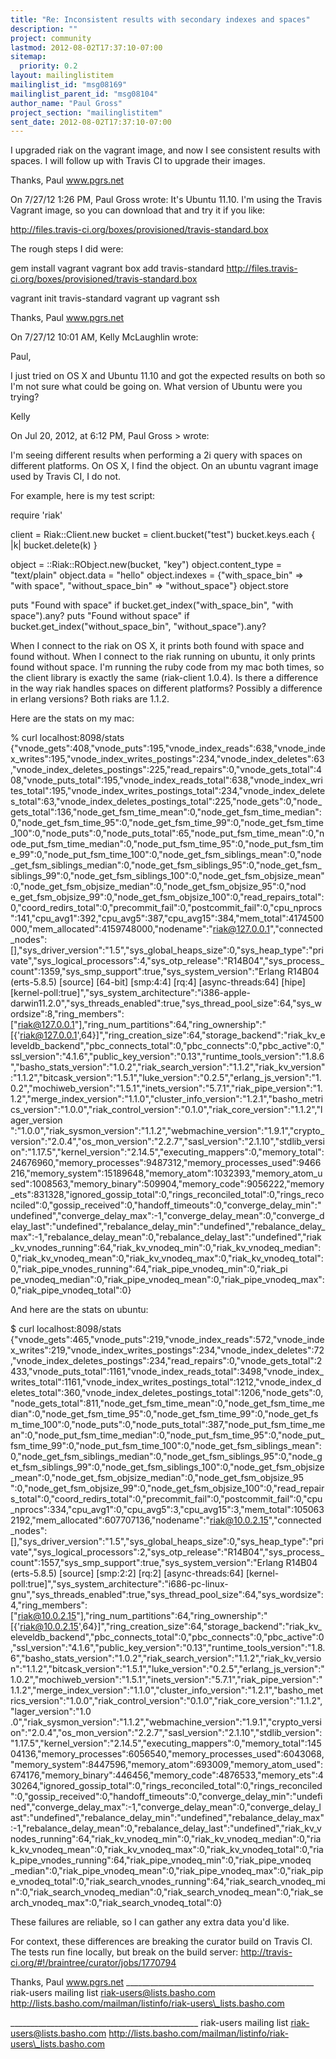 ```yaml
---
title: "Re: Inconsistent results with secondary indexes and spaces"
description: ""
project: community
lastmod: 2012-08-02T17:37:10-07:00
sitemap:
  priority: 0.2
layout: mailinglistitem
mailinglist_id: "msg08169"
mailinglist_parent_id: "msg08104"
author_name: "Paul Gross"
project_section: "mailinglistitem"
sent_date: 2012-08-02T17:37:10-07:00
---
```



I upgraded riak on the vagrant image, and now I see consistent results 
with spaces. I will follow up with Travis CI to upgrade their images.


Thanks,
Paul
www.pgrs.net

On 7/27/12 1:26 PM, Paul Gross wrote:
It's Ubuntu 11.10. I'm using the Travis Vagrant image, so you can 
download that and try it if you like:


http://files.travis-ci.org/boxes/provisioned/travis-standard.box

The rough steps I did were:

gem install vagrant
vagrant box add travis-standard 
http://files.travis-ci.org/boxes/provisioned/travis-standard.box

vagrant init travis-standard
vagrant up
vagrant ssh

Thanks,
Paul
www.pgrs.net

On 7/27/12 10:01 AM, Kelly McLaughlin wrote:

Paul,

I just tried on OS X and Ubuntu 11.10 and got the expected results on 
both so I'm not sure what could be going on. What version of Ubuntu 
were you trying?


Kelly


On Jul 20, 2012, at 6:12 PM, Paul Gross &gt; wrote:


I'm seeing different results when performing a 2i query with spaces 
on different platforms. On OS X, I find the object. On an ubuntu 
vagrant image used by Travis CI, I do not.


For example, here is my test script:

 require 'riak'

 client = Riak::Client.new
 bucket = client.bucket("test")
 bucket.keys.each { |k| bucket.delete(k) }

 object = ::Riak::RObject.new(bucket, "key")
 object.content\_type = "text/plain"
 object.data = "hello"
 object.indexes = {"with\_space\_bin" =&gt; "with space",
 "without\_space\_bin" =&gt; "without\_space"}
 object.store

 puts "Found with space" if bucket.get\_index("with\_space\_bin",
 "with space").any?
 puts "Found without space" if
 bucket.get\_index("without\_space\_bin", "without\_space").any?

When I connect to the riak on OS X, it prints both found with space 
and found without. When I connect to the riak running on ubuntu, it 
only prints found without space. I'm running the ruby code from my 
mac both times, so the client library is exactly the same 
(riak-client 1.0.4). Is there a difference in the way riak handles 
spaces on different platforms? Possibly a difference in erlang 
versions? Both riaks are 1.1.2.


Here are the stats on my mac:

% curl localhost:8098/stats
{"vnode\_gets":408,"vnode\_puts":195,"vnode\_index\_reads":638,"vnode\_index\_writes":195,"vnode\_index\_writes\_postings":234,"vnode\_index\_deletes":63,"vnode\_index\_deletes\_postings":225,"read\_repairs":0,"vnode\_gets\_total":408,"vnode\_puts\_total":195,"vnode\_index\_reads\_total":638,"vnode\_index\_writes\_total":195,"vnode\_index\_writes\_postings\_total":234,"vnode\_index\_deletes\_total":63,"vnode\_index\_deletes\_postings\_total":225,"node\_gets":0,"node\_gets\_total":136,"node\_get\_fsm\_time\_mean":0,"node\_get\_fsm\_time\_median":0,"node\_get\_fsm\_time\_95":0,"node\_get\_fsm\_time\_99":0,"node\_get\_fsm\_time\_100":0,"node\_puts":0,"node\_puts\_total":65,"node\_put\_fsm\_time\_mean":0,"node\_put\_fsm\_time\_median":0,"node\_put\_fsm\_time\_95":0,"node\_put\_fsm\_time\_99":0,"node\_put\_fsm\_time\_100":0,"node\_get\_fsm\_siblings\_mean":0,"node\_get\_fsm\_siblings\_median":0,"node\_get\_fsm\_siblings\_95":0,"node\_get\_fsm\_siblings\_99":0,"node\_get\_fsm\_siblings\_100":0,"node\_get\_fsm\_objsize\_mean":0,"node\_get\_fsm\_objsize\_median":0,"node\_get\_fsm\_objsize\_95":0,"nod 
e\_get\_fsm\_objsize\_99":0,"node\_get\_fsm\_objsize\_100":0,"read\_repairs\_total":0,"coord\_redirs\_total":0,"precommit\_fail":0,"postcommit\_fail":0,"cpu\_nprocs":141,"cpu\_avg1":392,"cpu\_avg5":387,"cpu\_avg15":384,"mem\_total":4174500000,"mem\_allocated":4159748000,"nodename":"riak@127.0.0.1","connected\_nodes":[],"sys\_driver\_version":"1.5","sys\_global\_heaps\_size":0,"sys\_heap\_type":"private","sys\_logical\_processors":4,"sys\_otp\_release":"R14B04","sys\_process\_count":1359,"sys\_smp\_support":true,"sys\_system\_version":"Erlang 
R14B04 (erts-5.8.5) [source] [64-bit] [smp:4:4] [rq:4] 
[async-threads:64] [hipe] 
[kernel-poll:true]","sys\_system\_architecture":"i386-apple-darwin11.2.0","sys\_threads\_enabled":true,"sys\_thread\_pool\_size":64,"sys\_wordsize":8,"ring\_members":["riak@127.0.0.1"],"ring\_num\_partitions":64,"ring\_ownership":"[{'riak@127.0.0.1',64}]","ring\_creation\_size":64,"storage\_backend":"riak\_kv\_eleveldb\_backend","pbc\_connects\_total":0,"pbc\_connects":0,"pbc\_active":0,"ssl\_version":"4.1.6","public\_key\_version":"0.13","runtime\_tools\_version":"1.8.6","basho\_stats\_version":"1.0.2","riak\_search\_version":"1.1.2","riak\_kv\_version":"1.1.2","bitcask\_version":"1.5.1","luke\_version":"0.2.5","erlang\_js\_version":"1.0.2","mochiweb\_version":"1.5.1","inets\_version":"5.7.1","riak\_pipe\_version":"1.1.2","merge\_index\_version":"1.1.0","cluster\_info\_version":"1.2.1","basho\_metrics\_version":"1.0.0","riak\_control\_version":"0.1.0","riak\_core\_version":"1.1.2","lager\_version 
":"1.0.0","riak\_sysmon\_version":"1.1.2","webmachine\_version":"1.9.1","crypto\_version":"2.0.4","os\_mon\_version":"2.2.7","sasl\_version":"2.1.10","stdlib\_version":"1.17.5","kernel\_version":"2.14.5","executing\_mappers":0,"memory\_total":24676960,"memory\_processes":9487312,"memory\_processes\_used":9466216,"memory\_system":15189648,"memory\_atom":1032393,"memory\_atom\_used":1008563,"memory\_binary":509904,"memory\_code":9056222,"memory\_ets":831328,"ignored\_gossip\_total":0,"rings\_reconciled\_total":0,"rings\_reconciled":0,"gossip\_received":0,"handoff\_timeouts":0,"converge\_delay\_min":"undefined","converge\_delay\_max":-1,"converge\_delay\_mean":0,"converge\_delay\_last":"undefined","rebalance\_delay\_min":"undefined","rebalance\_delay\_max":-1,"rebalance\_delay\_mean":0,"rebalance\_delay\_last":"undefined","riak\_kv\_vnodes\_running":64,"riak\_kv\_vnodeq\_min":0,"riak\_kv\_vnodeq\_median":0,"riak\_kv\_vnodeq\_mean":0,"riak\_kv\_vnodeq\_max":0,"riak\_kv\_vnodeq\_total":0,"riak\_pipe\_vnodes\_running":64,"riak\_pipe\_vnodeq\_min":0,"riak\_pi 
pe\_vnodeq\_median":0,"riak\_pipe\_vnodeq\_mean":0,"riak\_pipe\_vnodeq\_max":0,"riak\_pipe\_vnodeq\_total":0}


And here are the stats on ubuntu:

$ curl localhost:8098/stats
{"vnode\_gets":465,"vnode\_puts":219,"vnode\_index\_reads":572,"vnode\_index\_writes":219,"vnode\_index\_writes\_postings":234,"vnode\_index\_deletes":72,"vnode\_index\_deletes\_postings":234,"read\_repairs":0,"vnode\_gets\_total":2433,"vnode\_puts\_total":1161,"vnode\_index\_reads\_total":3498,"vnode\_index\_writes\_total":1161,"vnode\_index\_writes\_postings\_total":1212,"vnode\_index\_deletes\_total":360,"vnode\_index\_deletes\_postings\_total":1206,"node\_gets":0,"node\_gets\_total":811,"node\_get\_fsm\_time\_mean":0,"node\_get\_fsm\_time\_median":0,"node\_get\_fsm\_time\_95":0,"node\_get\_fsm\_time\_99":0,"node\_get\_fsm\_time\_100":0,"node\_puts":0,"node\_puts\_total":387,"node\_put\_fsm\_time\_mean":0,"node\_put\_fsm\_time\_median":0,"node\_put\_fsm\_time\_95":0,"node\_put\_fsm\_time\_99":0,"node\_put\_fsm\_time\_100":0,"node\_get\_fsm\_siblings\_mean":0,"node\_get\_fsm\_siblings\_median":0,"node\_get\_fsm\_siblings\_95":0,"node\_get\_fsm\_siblings\_99":0,"node\_get\_fsm\_siblings\_100":0,"node\_get\_fsm\_objsize\_mean":0,"node\_get\_fsm\_objsize\_median":0,"node\_get\_fsm\_objsize\_95 
":0,"node\_get\_fsm\_objsize\_99":0,"node\_get\_fsm\_objsize\_100":0,"read\_repairs\_total":0,"coord\_redirs\_total":0,"precommit\_fail":0,"postcommit\_fail":0,"cpu\_nprocs":334,"cpu\_avg1":0,"cpu\_avg5":3,"cpu\_avg15":3,"mem\_total":1050632192,"mem\_allocated":607707136,"nodename":"riak@10.0.2.15","connected\_nodes":[],"sys\_driver\_version":"1.5","sys\_global\_heaps\_size":0,"sys\_heap\_type":"private","sys\_logical\_processors":2,"sys\_otp\_release":"R14B04","sys\_process\_count":1557,"sys\_smp\_support":true,"sys\_system\_version":"Erlang 
R14B04 (erts-5.8.5) [source] [smp:2:2] [rq:2] [async-threads:64] 
[kernel-poll:true]","sys\_system\_architecture":"i686-pc-linux-gnu","sys\_threads\_enabled":true,"sys\_thread\_pool\_size":64,"sys\_wordsize":4,"ring\_members":["riak@10.0.2.15"],"ring\_num\_partitions":64,"ring\_ownership":"[{'riak@10.0.2.15',64}]","ring\_creation\_size":64,"storage\_backend":"riak\_kv\_eleveldb\_backend","pbc\_connects\_total":0,"pbc\_connects":0,"pbc\_active":0,"ssl\_version":"4.1.6","public\_key\_version":"0.13","runtime\_tools\_version":"1.8.6","basho\_stats\_version":"1.0.2","riak\_search\_version":"1.1.2","riak\_kv\_version":"1.1.2","bitcask\_version":"1.5.1","luke\_version":"0.2.5","erlang\_js\_version":"1.0.2","mochiweb\_version":"1.5.1","inets\_version":"5.7.1","riak\_pipe\_version":"1.1.2","merge\_index\_version":"1.1.0","cluster\_info\_version":"1.2.1","basho\_metrics\_version":"1.0.0","riak\_control\_version":"0.1.0","riak\_core\_version":"1.1.2","lager\_version":"1.0 
.0","riak\_sysmon\_version":"1.1.2","webmachine\_version":"1.9.1","crypto\_version":"2.0.4","os\_mon\_version":"2.2.7","sasl\_version":"2.1.10","stdlib\_version":"1.17.5","kernel\_version":"2.14.5","executing\_mappers":0,"memory\_total":14504136,"memory\_processes":6056540,"memory\_processes\_used":6043068,"memory\_system":8447596,"memory\_atom":693009,"memory\_atom\_used":674176,"memory\_binary":446456,"memory\_code":4876533,"memory\_ets":430264,"ignored\_gossip\_total":0,"rings\_reconciled\_total":0,"rings\_reconciled":0,"gossip\_received":0,"handoff\_timeouts":0,"converge\_delay\_min":"undefined","converge\_delay\_max":-1,"converge\_delay\_mean":0,"converge\_delay\_last":"undefined","rebalance\_delay\_min":"undefined","rebalance\_delay\_max":-1,"rebalance\_delay\_mean":0,"rebalance\_delay\_last":"undefined","riak\_kv\_vnodes\_running":64,"riak\_kv\_vnodeq\_min":0,"riak\_kv\_vnodeq\_median":0,"riak\_kv\_vnodeq\_mean":0,"riak\_kv\_vnodeq\_max":0,"riak\_kv\_vnodeq\_total":0,"riak\_pipe\_vnodes\_running":64,"riak\_pipe\_vnodeq\_min":0,"riak\_pipe\_vnodeq 
\_median":0,"riak\_pipe\_vnodeq\_mean":0,"riak\_pipe\_vnodeq\_max":0,"riak\_pipe\_vnodeq\_total":0,"riak\_search\_vnodes\_running":64,"riak\_search\_vnodeq\_min":0,"riak\_search\_vnodeq\_median":0,"riak\_search\_vnodeq\_mean":0,"riak\_search\_vnodeq\_max":0,"riak\_search\_vnodeq\_total":0}


These failures are reliable, so I can gather any extra data you'd like.

For context, these differences are breaking the curator build on 
Travis CI. The tests run fine locally, but break on the build 
server: http://travis-ci.org/#!/braintree/curator/jobs/1770794


Thanks,
Paul
www.pgrs.net
\_\_\_\_\_\_\_\_\_\_\_\_\_\_\_\_\_\_\_\_\_\_\_\_\_\_\_\_\_\_\_\_\_\_\_\_\_\_\_\_\_\_\_\_\_\_\_
riak-users mailing list
riak-users@lists.basho.com 
http://lists.basho.com/mailman/listinfo/riak-users\_lists.basho.com






\_\_\_\_\_\_\_\_\_\_\_\_\_\_\_\_\_\_\_\_\_\_\_\_\_\_\_\_\_\_\_\_\_\_\_\_\_\_\_\_\_\_\_\_\_\_\_
riak-users mailing list
riak-users@lists.basho.com
http://lists.basho.com/mailman/listinfo/riak-users\_lists.basho.com


